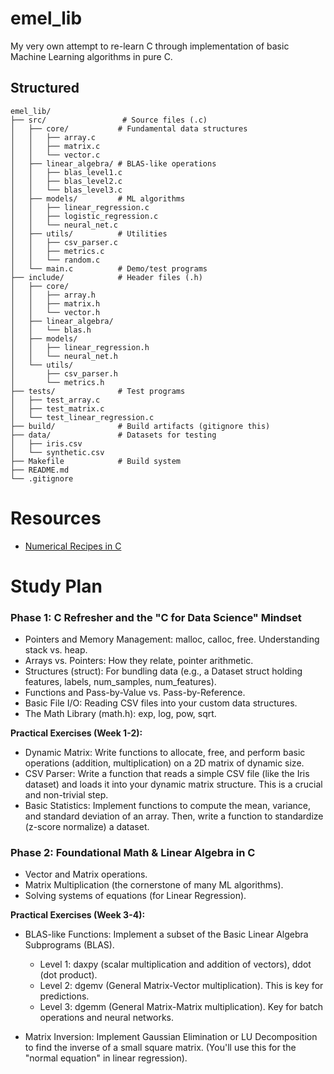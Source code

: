 # emel_lib

My very own attempt to re-learn C through implementation of basic Machine Learning algorithms in pure C.

## Structured

```
emel_lib/
├── src/                 # Source files (.c)
│   ├── core/           # Fundamental data structures
│   │   ├── array.c
│   │   ├── matrix.c
│   │   └── vector.c
│   ├── linear_algebra/ # BLAS-like operations
│   │   ├── blas_level1.c
│   │   ├── blas_level2.c
│   │   └── blas_level3.c
│   ├── models/         # ML algorithms
│   │   ├── linear_regression.c
│   │   ├── logistic_regression.c
│   │   └── neural_net.c
│   ├── utils/          # Utilities
│   │   ├── csv_parser.c
│   │   ├── metrics.c
│   │   └── random.c
│   └── main.c          # Demo/test programs
├── include/            # Header files (.h)
│   ├── core/
│   │   ├── array.h
│   │   ├── matrix.h
│   │   └── vector.h
│   ├── linear_algebra/
│   │   └── blas.h
│   ├── models/
│   │   ├── linear_regression.h
│   │   └── neural_net.h
│   └── utils/
│       ├── csv_parser.h
│       └── metrics.h
├── tests/              # Test programs
│   ├── test_array.c
│   ├── test_matrix.c
│   └── test_linear_regression.c
├── build/              # Build artifacts (gitignore this)
├── data/               # Datasets for testing
│   ├── iris.csv
│   └── synthetic.csv
├── Makefile            # Build system
├── README.md
└── .gitignore
```

# Resources

- [Numerical Recipes in C]()

# Study Plan

### Phase 1: C Refresher and the "C for Data Science" Mindset

- Pointers and Memory Management: malloc, calloc, free. Understanding stack vs. heap.
- Arrays vs. Pointers: How they relate, pointer arithmetic.
- Structures (struct): For bundling data (e.g., a Dataset struct holding features, labels, num_samples, num_features).
- Functions and Pass-by-Value vs. Pass-by-Reference.
- Basic File I/O: Reading CSV files into your custom data structures.
- The Math Library (math.h): exp, log, pow, sqrt.

**Practical Exercises (Week 1-2):**

- Dynamic Matrix: Write functions to allocate, free, and perform basic operations (addition, multiplication) on a 2D matrix of dynamic size.
- CSV Parser: Write a function that reads a simple CSV file (like the Iris dataset) and loads it into your dynamic matrix structure. This is a crucial and non-trivial step.
- Basic Statistics: Implement functions to compute the mean, variance, and standard deviation of an array. Then, write a function to standardize (z-score normalize) a dataset.

### Phase 2: Foundational Math & Linear Algebra in C

- Vector and Matrix operations.
- Matrix Multiplication (the cornerstone of many ML algorithms).
- Solving systems of equations (for Linear Regression).

**Practical Exercises (Week 3-4):**

- BLAS-like Functions: Implement a subset of the Basic Linear Algebra Subprograms (BLAS).

  - Level 1: daxpy (scalar multiplication and addition of vectors), ddot (dot product).
  - Level 2: dgemv (General Matrix-Vector multiplication). This is key for predictions.
  - Level 3: dgemm (General Matrix-Matrix multiplication). Key for batch operations and neural networks.

- Matrix Inversion: Implement Gaussian Elimination or LU Decomposition to find the inverse of a small square matrix. (You'll use this for the "normal equation" in linear regression).

